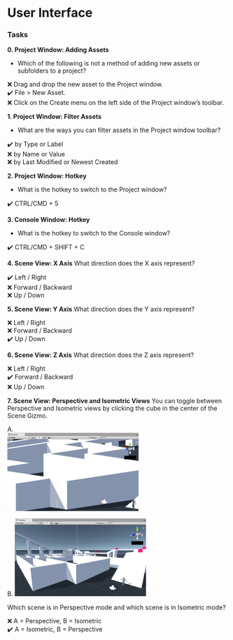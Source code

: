 # User Interface

### Tasks

**0. Project Window: Adding Assets**
- Which of the following is not a method of adding new assets or subfolders to a project?

❌ Drag and drop the new asset to the Project window.  
✔️ File > New Asset.  
❌ Click on the Create menu on the left side of the Project window’s toolbar.  

**1. Project Window: Filter Assets**
- What are the ways you can filter assets in the Project window toolbar?

✔️ by Type or Label  
❌ by Name or Value  
❌ by Last Modified or Newest Created  

**2. Project Window: Hotkey**
- What is the hotkey to switch to the Project window?

✔️ CTRL/CMD + 5  

**3. Console Window: Hotkey**
- What is the hotkey to switch to the Console window?

✔️ CTRL/CMD + SHIFT + C  

**4. Scene View: X Axis**
What direction does the X axis represent?

✔️ Left / Right  
❌ Forward / Backward  
❌ Up / Down  

**5. Scene View: Y Axis**
What direction does the Y axis represent?

❌ Left / Right  
❌ Forward / Backward  
✔️ Up / Down  
  
**6. Scene View: Z Axis**
What direction does the Z axis represent?

❌ Left / Right  
✔️ Forward / Backward  
❌ Up / Down  
  
**7. Scene View: Perspective and Isometric Views**
You can toggle between Perspective and Isometric views by clicking the cube in the center of the Scene Gizmo.

A.  
<img src="https://github.com/AlisonQuinter17/holbertonschool-unity/blob/main/0x00-unity-user_interface/images/unity-viewA.jpg" class="responsive" width="300px"/>

B.
<img src="https://github.com/AlisonQuinter17/holbertonschool-unity/blob/main/0x00-unity-user_interface/images/unity-viewB.jpg" class="responsive" width="300px"/>

Which scene is in Perspective mode and which scene is in Isometric mode?

❌ A = Perspective, B = Isometric  
✔️ A = Isometric, B = Perspective  
